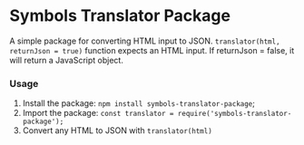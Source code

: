 # Symbols Translator Package
A simple package for converting HTML input to JSON. `translator(html, returnJson = true)` function expects an HTML input. If returnJson = false, it will return a JavaScript object.
### Usage
1. Install the package: `npm install symbols-translator-package`;
2. Import the package: `const translator = require('symbols-translator-package');`
3. Convert any HTML to JSON with `translator(html)`